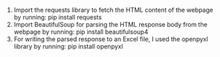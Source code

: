1. Import the requests library to fetch the HTML content of the webpage by running: pip install requests
2. Import BeautifulSoup for parsing the HTML response body from the webpage by running: pip install beautifulsoup4
3. For writing the parsed response to an Excel file, I used the openpyxl library by running: pip install openpyxl
